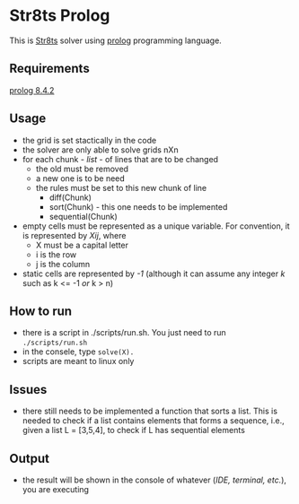 # Str8ts Prolog
This is [Str8ts](https://www.janko.at/Raetsel/Straights/index.htm) solver using [prolog](https://pt.wikipedia.org/wiki/Prolog) programming language.

## Requirements
[prolog 8.4.2](https://www.swi-prolog.org/download/stable)

## Usage
- the grid is set stactically in the code
- the solver are only able to solve grids nXn
- for each chunk - _list_ - of lines that are to be changed
    - the old must be removed
    - a new one is to be need
    - the rules must be set to this new chunk of line
        - diff(Chunk)
        - sort(Chunk) - this one needs to be implemented
        - sequential(Chunk)
- empty cells must be represented as a unique variable. For convention, it is represented by _Xij_, where
    - X must be a capital letter
    - i is the row
    - j is the column
- static cells are represented by _-1_ (although it can assume any integer _k_ such as k <= -1 _or_ k > n)

## How to run
- there is a script in ./scripts/run.sh. You just need to run `./scripts/run.sh`
- in the consele, type `solve(X).`
- scripts are meant to linux only

## Issues
- there still needs to be implemented a function that sorts a list. This is needed to check if a list contains elements that forms a sequence, i.e., given a list L = [3,5,4], to check if L has sequential elements

## Output
- the result will be shown in the console of whatever (_IDE, terminal, etc._), you are executing